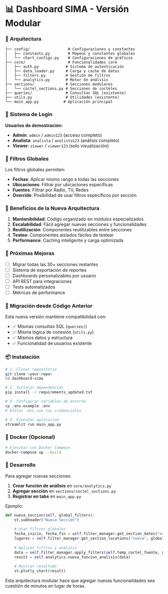 # 📊 Dashboard SIMA - Versión Modular


### 🔧 **Arquitectura**

```
├── config/                 # Configuraciones y constantes
│   ├── constants.py        # Mapeos y constantes globales
│   └── chart_configs.py    # Configuraciones de gráficos
├── core/                   # Funcionalidades core
│   ├── auth.py            # Sistema de autenticación
│   ├── data_loader.py     # Carga y cache de datos
│   ├── filters.py         # Gestión de filtros
│   └── analytics.py       # Motor de análisis
├── sections/              # Secciones modulares
│   └── coctel_sections.py # Secciones de cocteles
├── queries/               # Consultas SQL (existente)
├── utils.py               # Utilidades (existente)
└── main_app.py           # Aplicación principal
```

### 🔐 **Sistema de Login**

**Usuarios de demostración:**
- **Admin**: `admin` / `admin123` (acceso completo)
- **Analista**: `analista` / `analista123` (análisis completo)
- **Viewer**: `viewer` / `viewer123` (solo visualización)

### 📅 **Filtros Globales**

Los filtros globales permiten:
- **Fechas**: Aplicar mismo rango a todas las secciones
- **Ubicaciones**: Filtrar por ubicaciones específicas
- **Fuentes**: Filtrar por Radio, TV, Redes
- **Override**: Posibilidad de usar filtros específicos por sección

### 🎯 **Beneficios de la Nueva Arquitectura**

1. **Mantenibilidad**: Código organizado en módulos especializados
2. **Escalabilidad**: Fácil agregar nuevas secciones y funcionalidades
3. **Reutilización**: Componentes reutilizables entre secciones
4. **Testeo**: Componentes aislados fáciles de testear
5. **Performance**: Caching inteligente y carga optimizada

### 🚧 **Próximas Mejoras**

- [ ] Migrar todas las 30+ secciones restantes
- [ ] Sistema de exportación de reportes
- [ ] Dashboards personalizables por usuario
- [ ] API REST para integraciones
- [ ] Tests automatizados
- [ ] Métricas de performance

### 🔄 **Migración desde Código Anterior**

Esta nueva versión mantiene compatibilidad con:
- ✅ Mismas consultas SQL (`queries/`)
- ✅ Misma lógica de conexión (`utils.py`)
- ✅ Mismos datos y estructura
- ✅ Funcionalidad de usuarios existente

### 📦 **Instalación**

```bash
# 1. Clonar repositorio
git clone <your-repo>
cd dashboard-sima

# 2. Instalar dependencias
pip install -r requirements_updated.txt

# 3. Configurar variables de entorno
cp .env.example .env
# Editar .env con tus credenciales

# 4. Ejecutar aplicación
streamlit run main_app.py
```

### 🐳 **Docker (Opcional)**

```bash
# Ejecutar con Docker Compose
docker-compose up --build
```

### 🔧 **Desarrollo**

Para agregar nuevas secciones:

1. **Crear función de análisis** en `core/analytics.py`
2. **Agregar sección** en `sections/coctel_sections.py`
3. **Registrar en tabs** en `main_app.py`

Ejemplo:
```python
def nueva_seccion(self, global_filters):
    st.subheader("Nueva Sección")
    
    # Usar filtros globales
    fecha_inicio, fecha_fin = self.filter_manager.get_section_dates("nueva", global_filters)
    lugares = self.filter_manager.get_section_locations("nueva", global_filters)
    
    # Aplicar filtros y análisis
    data = self.filter_manager.apply_filters(self.temp_coctel_fuente, global_filters)
    result = self.analytics.nueva_funcion_analisis(data)
    
    # Mostrar resultado
    st.plotly_chart(result)
```

Esta arquitectura modular hace que agregar nuevas funcionalidades sea cuestión de minutos en lugar de horas.